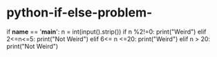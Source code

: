 # python-if-else-problem-

if __name__ == '__main__':
    n = int(input().strip())
    if n %2!=0:
        print("Weird")
    elif 2<=n<=5:
        print("Not Weird")
    elif 6<= n <=20:
        print("Weird")
    elif n > 20:
        print("Not Weird")
        
